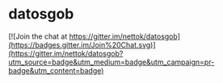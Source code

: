 # datosgob

[![Join the chat at https://gitter.im/nettok/datosgob](https://badges.gitter.im/Join%20Chat.svg)](https://gitter.im/nettok/datosgob?utm_source=badge&utm_medium=badge&utm_campaign=pr-badge&utm_content=badge)
